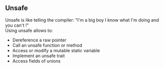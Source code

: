 ## Unsafe

Unsafe is like telling the compiler: "I'm a big boy I know what I'm doing and you can't !"  
Using unsafe allows to:

* Dereference a raw pointer
* Call an unsafe function or method
* Access or modify a mutable static variable
* Implement an unsafe trait
* Access fields of unions